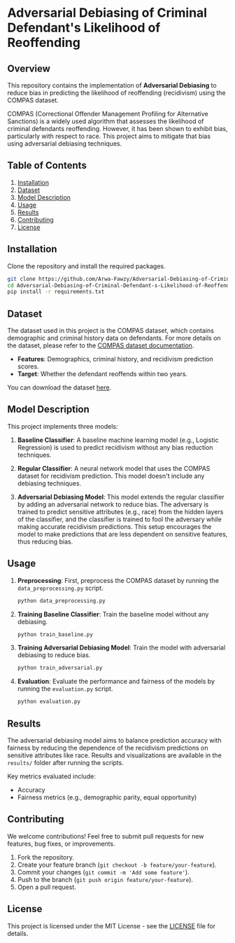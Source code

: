 # Adversarial Debiasing of Criminal Defendant's Likelihood of Reoffending

## Overview

This repository contains the implementation of **Adversarial Debiasing** to reduce bias in predicting the likelihood of reoffending (recidivism) using the COMPAS dataset.

COMPAS (Correctional Offender Management Profiling for Alternative Sanctions) is a widely used algorithm that assesses the likelihood of criminal defendants reoffending. However, it has been shown to exhibit bias, particularly with respect to race. This project aims to mitigate that bias using adversarial debiasing techniques.

## Table of Contents

1. [Installation](#installation)
2. [Dataset](#dataset)
3. [Model Description](#model-description)
4. [Usage](#usage)
5. [Results](#results)
6. [Contributing](#contributing)
7. [License](#license)

## Installation

Clone the repository and install the required packages.

```bash
git clone https://github.com/Arwa-Fawzy/Adversarial-Debiasing-of-Criminal-Defendant-s-Likelihood-of-Reoffending.git
cd Adversarial-Debiasing-of-Criminal-Defendant-s-Likelihood-of-Reoffending
pip install -r requirements.txt
```

## Dataset

The dataset used in this project is the COMPAS dataset, which contains demographic and criminal history data on defendants. For more details on the dataset, please refer to the [COMPAS dataset documentation](https://github.com/propublica/compas-analysis).

- **Features**: Demographics, criminal history, and recidivism prediction scores.
- **Target**: Whether the defendant reoffends within two years.

You can download the dataset [here](https://github.com/propublica/compas-analysis/blob/master/compas-scores-two-years.csv).

## Model Description

This project implements three models:

1. **Baseline Classifier**: A baseline machine learning model (e.g., Logistic Regression) is used to predict recidivism without any bias reduction techniques.

2. **Regular Classifier**: A neural network model that uses the COMPAS dataset for recidivism prediction. This model doesn't include any debiasing techniques.

3. **Adversarial Debiasing Model**: This model extends the regular classifier by adding an adversarial network to reduce bias. The adversary is trained to predict sensitive attributes (e.g., race) from the hidden layers of the classifier, and the classifier is trained to fool the adversary while making accurate recidivism predictions. This setup encourages the model to make predictions that are less dependent on sensitive features, thus reducing bias.

## Usage

1. **Preprocessing**: First, preprocess the COMPAS dataset by running the `data_preprocessing.py` script.
    ```bash
    python data_preprocessing.py
    ```

2. **Training Baseline Classifier**: Train the baseline model without any debiasing.
    ```bash
    python train_baseline.py
    ```

3. **Training Adversarial Debiasing Model**: Train the model with adversarial debiasing to reduce bias.
    ```bash
    python train_adversarial.py
    ```

4. **Evaluation**: Evaluate the performance and fairness of the models by running the `evaluation.py` script.
    ```bash
    python evaluation.py
    ```

## Results

The adversarial debiasing model aims to balance prediction accuracy with fairness by reducing the dependence of the recidivism predictions on sensitive attributes like race. Results and visualizations are available in the `results/` folder after running the scripts.

Key metrics evaluated include:

- Accuracy
- Fairness metrics (e.g., demographic parity, equal opportunity)

## Contributing

We welcome contributions! Feel free to submit pull requests for new features, bug fixes, or improvements.

1. Fork the repository.
2. Create your feature branch (`git checkout -b feature/your-feature`).
3. Commit your changes (`git commit -m 'Add some feature'`).
4. Push to the branch (`git push origin feature/your-feature`).
5. Open a pull request.

## License

This project is licensed under the MIT License - see the [LICENSE](LICENSE) file for details.
